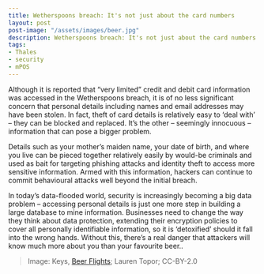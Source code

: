 ```yaml
---
title: Wetherspoons breach: It's not just about the card numbers
layout: post
post-image: "/assets/images/beer.jpg"
description: Wetherspoons breach: It's not just about the card numbers
tags:
- Thales
- security
- mPOS
---
```


Although it is reported that “very limited” credit and debit card information was accessed in the Wetherspoons breach, it is of no less significant concern that personal details including names and email addresses may have been stolen. In fact, theft of card details is relatively easy to ‘deal with’ – they can be blocked and replaced. It’s the other – seemingly innocuous – information that can pose a bigger problem.

Details such as your mother’s maiden name, your date of birth, and where you live can be pieced together relatively easily by would-be criminals and used as bait for targeting phishing attacks and identity theft to access more sensitive information. Armed with this information, hackers can continue to commit behavioural attacks well beyond the initial breach.

In today’s data-flooded world, security is increasingly becoming a big data problem – accessing personal details is just one more step in building a large database to mine information. Businesses need to change the way they think about data protection, extending their encryption policies to cover all personally identifiable information, so it is ‘detoxified’ should it fall into the wrong hands. Without this, there’s a real danger that attackers will know much more about you than your favourite beer..

> Image: Keys, [Beer Flights](https://flic.kr/p/zdbgxo); Lauren Topor; CC-BY-2.0
